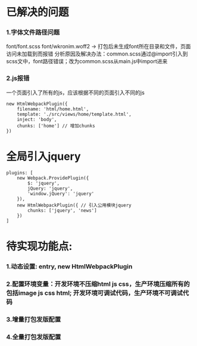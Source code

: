# 已解决的问题
### 1.字体文件路径问题
font/font.scss font/wkronim.woff2 -> 打包后未生成font所在目录和文件，页面访问未加载到而报错
分析原因及解决办法：common.scss通过@import引入到scss文中，font路径错误；改为common.scss从main.js中import进来

### 2.js报错
一个页面引入了所有的js，应该根据不同的页面引入不同的js
```
new HtmlWebpackPlugin({
    filename: 'html/home.html',
    template: './src/views/home/template.html',
    inject: 'body',
    chunks: ['home'] // 增加chunks
})
```

# 全局引入jquery
```
plugins: [
    new Webpack.ProvidePlugin({
        $: 'jquery',
        jQuery: 'jquery',
        'window.jQuery': 'jquery'
    }),
    new HtmlWebpackPlugin({ // 引入公用模块jquery
        chunks: ['jquery', 'news']
    })
]
```

# 待实现功能点:
### 1.动态设置: entry, new HtmlWebpackPlugin
### 2.配置环境变量：开发环境不压缩html js css，生产环境压缩所有的包括image js css html; 开发环境可调试代码，生产环境不可调试代码
### 3.增量打包发版配置
### 4.全量打包发版配置

